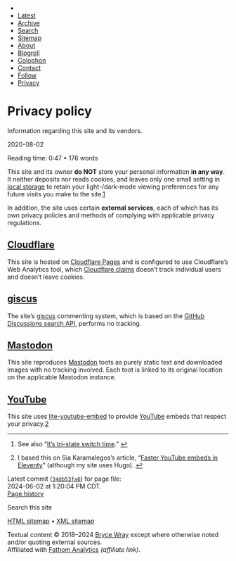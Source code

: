 * [](https://www.brycewray.com/ "Home page")
* [Latest](https://www.brycewray.com/posts/2024/07/firefox-esr-native-css-nesting/ "The most recently added post on the site")
* [Archive](https://www.brycewray.com/posts/ "Archive")
* [Search](https://www.brycewray.com/search/ "Site search")
* [Sitemap](https://www.brycewray.com/sitemap/ "Sitemap")
* [About](https://www.brycewray.com/about/ "About me")
* [Blogroll](https://www.brycewray.com/blogroll/ "Blogroll")
* [Colophon](https://www.brycewray.com/colophon/ "Colophon")
* [Contact](https://www.brycewray.com/contact/ "Contact info")
* [Follow](https://www.brycewray.com/follow/ "Follow info")
* [Privacy](https://www.brycewray.com/privacy/ "Privacy policy")

  

Privacy policy
==============

Information regarding this site and its vendors.

2020-08-02

Reading time: 0:47 • 176 words

This site and its owner **do NOT** store your personal information **in any way**. It neither deposits nor reads cookies, and leaves only one small setting in [local storage](https://developer.mozilla.org/en-US/docs/Web/API/Window/localStorage) to retain your light-/dark-mode viewing preferences for any future visits you make to the site.[1](#fn:1)

In addition, the site uses certain **external services**, each of which has its own privacy policies and methods of complying with applicable privacy regulations.

[Cloudflare](#cloudflare)
-------------------------

This site is hosted on [Cloudflare Pages](https://pages.cloudflare.com/) and is configured to use Cloudflare’s Web Analytics tool, which [Cloudflare claims](https://blog.cloudflare.com/privacy-first-web-analytics/) doesn’t track individual users and doesn’t leave cookies.

[giscus](#giscus)
-----------------

The site’s [giscus](https://giscus.app/) commenting system, which is based on the [GitHub Discussions search API](https://docs.github.com/en/graphql/guides/using-the-graphql-api-for-discussions#search), performs no tracking.

[Mastodon](#mastodon)
---------------------

This site reproduces [Mastodon](https://join.mastodon.org/) toots as purely static text and downloaded images with no tracking involved. Each toot is linked to its original location on the applicable Mastodon instance.

[YouTube](#youtube)
-------------------

This site uses [lite-youtube-embed](https://github.com/paulirish/lite-youtube-embed) to provide [YouTube](https://youtube.com/) embeds that respect your privacy.[2](#fn:2)

* * *

1. See also “[It’s tri-state switch time](https://www.brycewray.com/posts/2024/01/its-tri-state-switch-time/).” [↩︎](#fnref:1)
    
2. I based this on Sia Karamalegos’s article, “[Faster YouTube embeds in Eleventy](https://sia.codes/posts/lite-youtube-embed-eleventy/)” (although my site uses Hugo). [↩︎](#fnref:2)
    

Latest commit ([`34db53fa6`](https://github.com/brycewray/hugo-site/commit/34db53fa65fc64b2d8858f74a7f6ca383b018d65 "Latest commit for this page")) for page file:  
2024-06-02 at 1:20:04 PM CDT.  
[Page history](https://github.com/brycewray/hugo-site/commits/main/content/privacy/index.md "This page’s commit history")

Search this site

[](https://github.com/brycewray "GitHub")[](https://fosstodon.org/@BryceWrayTX "Mastodon")[](https://bsky.app/profile/brycewray.com "Bluesky")[](https://www.brycewray.com/index.xml "RSS/Atom feed")[](https://www.brycewray.com/index.json "JSON feed")

[HTML sitemap](https://www.brycewray.com/sitemap/) • [XML sitemap](https://www.brycewray.com/sitemap.xml)

Textual content © 2018–2024 [Bryce Wray](https://www.brycewray.com/) except where otherwise noted and/or quoting external sources.  
Affiliated with [Fathom Analytics](https://usefathom.com/ref/ZKHYWX) _(affiliate link)_.